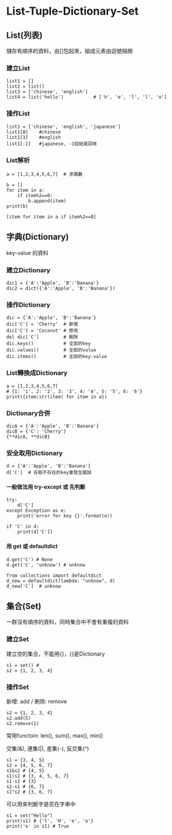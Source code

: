 # List-Tuple-Dictionary-Set

## List(列表)

儲存有順序的資料，由[]包起來，組成元素由逗號隔開

### 建立List
```
list1 = []
list2 = list()
list3 = ['chinese', 'english']
list4 = list('hello')           # ['h', 'e', 'l', 'l', 'o']
```

### 操作List
```
list1 = ['chinese', 'english', 'japanese']
list1[0]    #chinese
list1[1]    #english
list1[-1]   #japanese, -1從結尾回來
```

### List解析
```
a = [1,2,3,4,5,6,7]  # 求偶數

b = []
for item in a:
    if item%2==0:
        b.append(item)
print(b)

[item for item in a if item%2==0]
```


## 字典(Dictionary)

key-value 的資料

### 建立Dictionary

```
dic1 = {'A':'Apple', 'B':'Banana'}
dic2 = dict({'A':'Apple', 'B':'Banana'})
```

### 操作Dictionary

```
dic = {'A':'Apple', 'B':'Banana'}
dic['C'] = 'Cherry'  # 新增
dic['C'] = 'Coconut' # 修改
del dic['C']         # 刪除
dic.keys()           # 全部的key
dic.values()         # 全部的value
dic.items()          # 全部的key-value
```

### List轉換成Dictionary
```
a = [1,2,3,4,5,6,7]
# {1: '1', 2: '2', 3: '3', 4: '4', 5: '5', 6: '6'}
print({item:str(item) for item in a})
```

### Dictionary合併
```
dicA = {'A':'Apple', 'B':'Banana'}
dicB = {'C': 'Cherry'}
{**dicA, **dicB}
```

### 安全取用Dictionary
```
d = {'A':'Apple', 'B':'Banana'}
d['C']  # 存取不存在的key會發生錯誤
```

#### 一般做法用 try-except 或 先判斷
```
try:
    d['C']
except Exception as e:
    print('error for key {}'.format(e))

if 'C' in d:
    print(d['C'])
```

#### 用 get 或 defaultdict
```
d.get('C') # None
d.get('C', 'unknow') # unknow

from collections import defaultdict
d_new = defaultdict(lambda: "unknow", d)
d_new['C']  # unknow
```

## 集合(Set)

一群沒有順序的資料，同時集合中不會有重複的資料

### 建立Set

建立空的集合，不能用{}，{}是Dictionary

```
s1 = set() #
s2 = {1, 2, 3, 4}
```
### 操作Set

新增: add / 刪除: remove

```
s2 = {1, 2, 3, 4}
s2.add(5)
s2.remove(1)
```

常用functoin: len(), sum(), max(), min()

交集(&), 連集(|), 差集(-), 反交集(^)
```
s1 = {3, 4, 5}
s2 = {4, 5, 6, 7}
s1&s2 # {4, 5}
s1|s2 # {3, 4, 5, 6, 7}
s1-s2 # {3}
s2-s1 # {6, 7}
s1^s2 # {3, 6, 7}
```

可以用來判斷字是否在字串中
```
s1 = set("Hello")
print(s1) # {'l', 'H', 'e', 'o'}
print('e' in s1) # True
```

